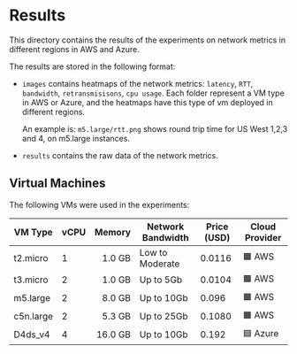 # Results
This directory contains the results of the experiments on network metrics in different regions in AWS and Azure.

The results are stored in the following format:
- `images` contains heatmaps of the network metrics: `latency`, `RTT`, `bandwidth`, `retransmisisons`, `cpu usage`.
    Each folder represent a VM type in AWS or Azure, and the heatmaps have this type of vm deployed in different regions.
    
    An example is: `m5.large/rtt.png` shows round trip time for US West 1,2,3 and 4, on m5.large instances.
- `results` contains the raw data of the network metrics.

## Virtual Machines
The following VMs were used in the experiments:

| VM Type   | vCPU |  Memory | Network Bandwidth | Price (USD) | Cloud Provider |
|-----------|------|--------:|-------------------|-------------|----------------|
| t2.micro  | 1    |  1.0 GB | Low to Moderate   | 0.0116      | 🟧️ AWS        |
| t3.micro  | 2    |  1.0 GB | Up to 5Gb         | 0.0104      | 🟧 AWS         |
| m5.large  | 2    |  8.0 GB | Up to 10Gb        | 0.096       | 🟧 AWS         |
| c5n.large | 2    |  5.3 GB | Up to 25Gb        | 0.1080      | 🟧 AWS         |
| D4ds_v4   | 4    | 16.0 GB | Up to 10Gb        | 0.192       | 🟦 Azure       |



